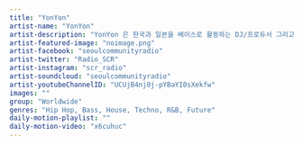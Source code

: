 ```yaml
---
title: "YonYon"	
artist-name: "YonYon"	
artist-description: "YonYon 은 한국과 일본을 베이스로 활동하는 DJ/프로듀서 그리고 프로모터다. Bridge Asia 에 소속되어있고, 일본 인디뮤직 듀오인 Kotoba Select 의 멤버이기도하다. 전자음악에 있어서 YonYon 은 다양한 장르를 넘나들며 플레이하는것이 특징이다. 주로 경쾌하고 멜로디가 있는 Hip Hop, House, R&B, Future 등을 플레이한다."	
artist-featured-image: "noimage.png"	
artist-facebook: "seoulcommunityradio"	
artist-twitter: "Radio_SCR"	
artist-instagram: "scr_radio"	
artist-soundcloud: "seoulcommunityradio"	
artist-youtubeChannelID: "UCUjB4nj0j-pYBaYI0sXekfw"	
images: ""	
group: "Worldwide"	
genres: "Hip Hop, Bass, House, Techno, R&B, Future"	
daily-motion-playlist: ""	
daily-motion-video: "x6cuhuc"		
---
```

